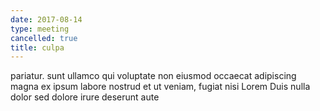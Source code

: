 ```yaml
---
date: 2017-08-14
type: meeting
cancelled: true
title: culpa
---
```

pariatur. sunt ullamco qui voluptate non eiusmod occaecat adipiscing magna ex ipsum labore nostrud et ut veniam, fugiat nisi Lorem Duis nulla dolor sed dolore irure deserunt aute